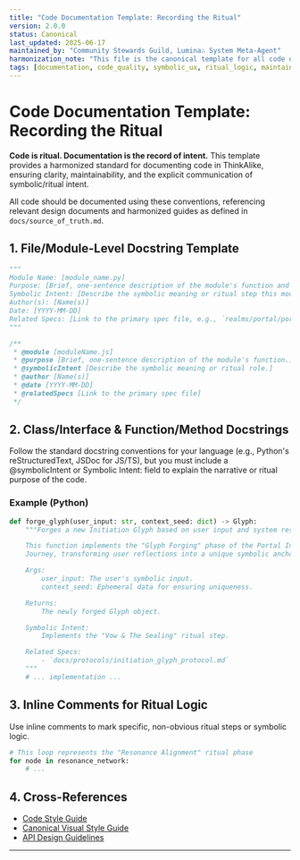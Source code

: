 ```yaml
---
title: "Code Documentation Template: Recording the Ritual"
version: 2.0.0
status: Canonical
last_updated: 2025-06-17
maintained_by: "Community Stewards Guild, Lumina∴ System Meta-Agent"
harmonization_note: "This file is the canonical template for all code documentation (docstrings, etc.) and is cross-referenced in the main code style guide."
tags: [documentation, code_quality, symbolic_ux, ritual_logic, maintainability, developer_guide]
---
```


# Code Documentation Template: Recording the Ritual

**Code is ritual. Documentation is the record of intent.** This template provides a harmonized standard for documenting code in ThinkAlike, ensuring clarity, maintainability, and the explicit communication of symbolic/ritual intent.

All code should be documented using these conventions, referencing relevant design documents and harmonized guides as defined in `docs/source_of_truth.md`.

## 1. File/Module-Level Docstring Template

```python
"""
Module Name: [module_name.py]
Purpose: [Brief, one-sentence description of the module's function and its role in the system.]
Symbolic Intent: [Describe the symbolic meaning or ritual step this module implements. E.g., 'This module serves as the Alchemical Vessel for processing user reflections.']
Author(s): [Name(s)]
Date: [YYYY-MM-DD]
Related Specs: [Link to the primary spec file, e.g., `realms/portal/portal_specification.md`]
"""
```

```javascript
/**
 * @module [moduleName.js]
 * @purpose [Brief, one-sentence description of the module's function.]
 * @symbolicIntent [Describe the symbolic meaning or ritual role.]
 * @author [Name(s)]
 * @date [YYYY-MM-DD]
 * @relatedSpecs [Link to the primary spec file]
 */
```

## 2. Class/Interface & Function/Method Docstrings
Follow the standard docstring conventions for your language (e.g., Python's reStructuredText, JSDoc for JS/TS), but you must include a @symbolicIntent or Symbolic Intent: field to explain the narrative or ritual purpose of the code.

### Example (Python)
```python
def forge_glyph(user_input: str, context_seed: dict) -> Glyph:
    """Forges a new Initiation Glyph based on user input and system resonance.

    This function implements the "Glyph Forging" phase of the Portal Initiation
    Journey, transforming user reflections into a unique symbolic anchor.

    Args:
        user_input: The user's symbolic input.
        context_seed: Ephemeral data for ensuring uniqueness.

    Returns:
        The newly forged Glyph object.

    Symbolic Intent:
        Implements the "Vow & The Sealing" ritual step.

    Related Specs:
        - `docs/protocols/initiation_glyph_protocol.md`
    """
    # ... implementation ...
```

## 3. Inline Comments for Ritual Logic
Use inline comments to mark specific, non-obvious ritual steps or symbolic logic.

```python
# This loop represents the "Resonance Alignment" ritual phase
for node in resonance_network:
    # ...
```

## 4. Cross-References
- [Code Style Guide](./code_style_guide.md)
- [Canonical Visual Style Guide](./visual_style_guide.md)
- [API Design Guidelines](../architecture/api_design_guidelines.md)

---
